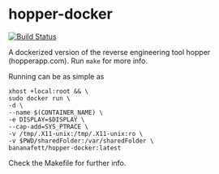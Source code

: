 # hopper-docker

[![Build Status](https://travis-ci.org/0xBANANA/hopper-docker.png?branch=master)](https://travis-ci.org/0xBANANA/hopper-docker)

A dockerized version of the reverse engineering tool hopper (hopperapp.com). Run `make` for more info.


Running can be as simple as

```
xhost +local:root && \
sudo docker run \
-d \
--name $(CONTAINER_NAME) \
-e DISPLAY=$DISPLAY \
--cap-add=SYS_PTRACE \
-v /tmp/.X11-unix:/tmp/.X11-unix:ro \
-v $PWD/sharedFolder:/var/sharedFolder \
bananafett/hopper-docker:latest
```

Check the Makefile for further info.

